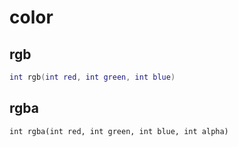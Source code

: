# color

## rgb

```lua
int rgb(int red, int green, int blue)
```

## rgba

```
int rgba(int red, int green, int blue, int alpha)
```

